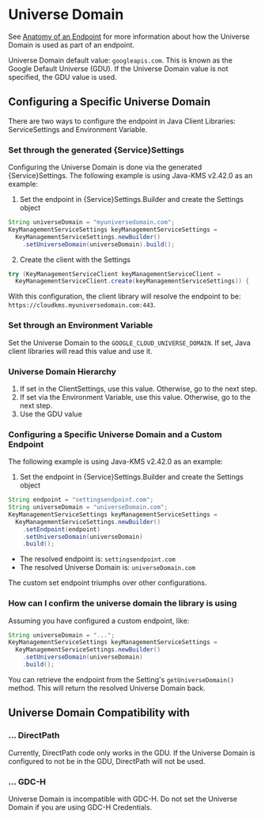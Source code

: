 # Universe Domain
See [Anatomy of an Endpoint](endpoint.md#anatomy-of-an-endpoint) for more information about how the Universe Domain is used
as part of an endpoint.

Universe Domain default value: `googleapis.com`. This is known as the Google Default
Universe (GDU). If the Universe Domain value is not specified, the GDU value is used.

## Configuring a Specific Universe Domain
There are two ways to configure the endpoint in Java Client Libraries: ServiceSettings and
Environment Variable.

### Set through the generated {Service}Settings
Configuring the Universe Domain is done via the generated {Service}Settings. The following example
is using Java-KMS v2.42.0 as an example:

1. Set the endpoint in {Service}Settings.Builder and create the Settings object
```java
String universeDomain = "myuniversedomain.com";
KeyManagementServiceSettings keyManagementServiceSettings =
  KeyManagementServiceSettings.newBuilder()
    .setUniverseDomain(universeDomain).build();
```
2. Create the client with the Settings
```java
try (KeyManagementServiceClient keyManagementServiceClient =
  KeyManagementServiceClient.create(keyManagementServiceSettings)) {
```

With this configuration, the client library will resolve the endpoint to be:
`https://cloudkms.myuniversedomain.com:443`.

### Set through an Environment Variable
Set the Universe Domain to the `GOOGLE_CLOUD_UNIVERSE_DOMAIN`. If set, Java client libraries
will read this value and use it.

### Universe Domain Hierarchy
1. If set in the ClientSettings, use this value. Otherwise, go to the next step.
2. If set via the Environment Variable, use this value. Otherwise, go to the next step.
3. Use the GDU value

### Configuring a Specific Universe Domain and a Custom Endpoint
The following example is using Java-KMS v2.42.0 as an example:

1. Set the endpoint in {Service}Settings.Builder and create the Settings object
```java
String endpoint = "settingsendpoint.com";
String universeDomain = "universeDomain.com";
KeyManagementServiceSettings keyManagementServiceSettings =
  KeyManagementServiceSettings.newBuilder()
    .setEndpoint(endpoint)
    .setUniverseDomain(universeDomain)
    .build();
```

- The resolved endpoint is: `settingsendpoint.com`
- The resolved Universe Domain is: `universeDomain.com`

The custom set endpoint triumphs over other configurations.

### How can I confirm the universe domain the library is using
Assuming you have configured a custom endpoint, like:
```java
String universeDomain = "...";
KeyManagementServiceSettings keyManagementServiceSettings =
  KeyManagementServiceSettings.newBuilder()
    .setUniverseDomain(universeDomain)
    .build();
```

You can retrieve the endpoint from the Setting's `getUniverseDomain()` method. This will return
the resolved Universe Domain back.

## Universe Domain Compatibility with
### ... DirectPath
Currently, DirectPath code only works in the GDU. If the Universe Domain is configured to not be in the
GDU, DirectPath will not be used.
### ... GDC-H
Universe Domain is incompatible with GDC-H. Do not set the Universe Domain if you are using GDC-H
Credentials.